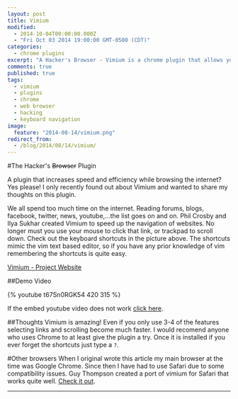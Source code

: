 ```yaml
---
layout: post
title: Vimium
modified: 
  - 2014-10-04T00:00:00.000Z
  - "Fri Oct 03 2014 19:00:00 GMT-0500 (CDT)"
categories: 
  - chrome plugins
excerpt: "A Hacker's Browser - Vimium is a chrome plugin that allows you to navigate the web using your keyboard."
comments: true
published: true
tags: 
  - vimium
  - plugins
  - chrome
  - web browser
  - hacking
  - keyboard navigation
image: 
  feature: "2014-08-14/vimium.png"
redirect_from: 
  - /blog/2014/08/14/vimium/
---
```


#The Hacker's <s>Browser</s> Plugin

A plugin that increases speed and efficiency while browsing the internet? Yes please! I only recently found out about Vimium and wanted to share my thoughts on this plugin. 

We all spend too much time on the internet. Reading forums, blogs, facebook, twitter, news, youtube,...the list goes on and on. Phil Crosby and Ilya Sukhar created Vimium to speed up the navigation of websites. No longer must you use your mouse to click that link, or trackpad to scroll down. Check out the keyboard shortcuts in the picture above. The shortcuts mimic the vim text based editor, so if you have any prior knowledge of vim remembering the shortcuts is quite easy.



[Vimium - Project Website](http://vimium.github.io/)



##Demo Video

{% youtube t67Sn0RGK54 420 315 %}

If the embed youtube video does not work [click here](https://www.youtube.com/watch?v=t67Sn0RGK54).


##Thoughts
Vimium is amazing! Even if you only use 3-4 of the features selecting links and scrolling become much faster. I would recomend anyone who uses Chrome to at least give the plugin a try. Once it is installed if you ever forget the shortcuts just type a ``?``.

#Other browsers 
When I original wrote this article my main browser at the time was Google Chrome. Since then I have had to use Safari due to some compatibility issues. Guy Thompson created a port of vimium for Safari that works quite well. [Check it out](https://github.com/guyht/vimari).

---
